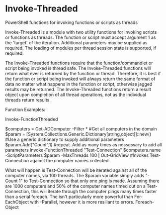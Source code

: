 # Invoke-Threaded
PowerShell functions for invoking functions or scripts as threads

Invoke-Threaded is a module with two utility functions for invoking scripts or functions as threads. The function or script must accept argument 1 as the 'target' of the iteration. Additional parameters may be supplied as required. The loading of modules per thread session state is supported, if required.

The Invoke-Threaded functions require that the function/commandlet or script being invoked is thread safe. The Invoke-Threaded functions will return what ever is returned by the function or thread. Therefore, it is best if the function or script being invoked will always return the same format of data no matter what happens in the function or script, otherwise jagged results may be returned. The Invoke-Threaded functions return a result object upon completion of all thread operations, not as the individual threads return results.

Function Examples:

Invoke-FunctionThreaded

   $computers = Get-ADComputer -Filter *                                  #Get all computers in the domain
   $param = [System.Collections.Generic.Dictionary[string,object]]::new() #Use a generic dictionary to supply additional parameters
   $param.Add("Count",1)                                                  #repeat .Add as many times as nessessary to add all parameters
   Invoke-FunctionThreaded "Test-Connection" $computers.name -ScriptParameters $param -MaxThreads 100 | Out-GridView #Invokes Test-Connection against the computer names collected
   
What will happen is Test-Connection will be iterated against all of the computer names, via 100 threads. The $param variable simply adds "-Count 1" to Test-Connection so that only one ping is made. Assuming there are 1000 computers and 50% of the computer names timed out on a Test-Connection, this will iterate through the computer pings many times faster than a serial foreach. The isn't particularly more powerful than For-EachObject with -Parallel, however it is more resiliant to errors. Foreach-Object 
